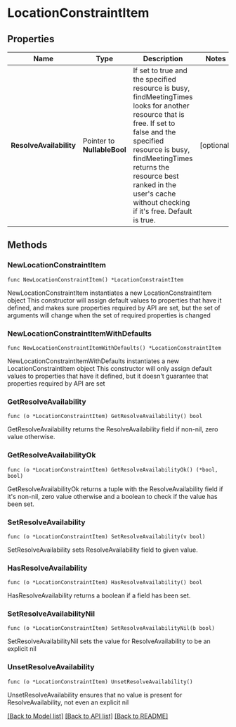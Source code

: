 # LocationConstraintItem

## Properties

Name | Type | Description | Notes
------------ | ------------- | ------------- | -------------
**ResolveAvailability** | Pointer to **NullableBool** | If set to true and the specified resource is busy, findMeetingTimes looks for another resource that is free. If set to false and the specified resource is busy, findMeetingTimes returns the resource best ranked in the user&#39;s cache without checking if it&#39;s free. Default is true. | [optional] 

## Methods

### NewLocationConstraintItem

`func NewLocationConstraintItem() *LocationConstraintItem`

NewLocationConstraintItem instantiates a new LocationConstraintItem object
This constructor will assign default values to properties that have it defined,
and makes sure properties required by API are set, but the set of arguments
will change when the set of required properties is changed

### NewLocationConstraintItemWithDefaults

`func NewLocationConstraintItemWithDefaults() *LocationConstraintItem`

NewLocationConstraintItemWithDefaults instantiates a new LocationConstraintItem object
This constructor will only assign default values to properties that have it defined,
but it doesn't guarantee that properties required by API are set

### GetResolveAvailability

`func (o *LocationConstraintItem) GetResolveAvailability() bool`

GetResolveAvailability returns the ResolveAvailability field if non-nil, zero value otherwise.

### GetResolveAvailabilityOk

`func (o *LocationConstraintItem) GetResolveAvailabilityOk() (*bool, bool)`

GetResolveAvailabilityOk returns a tuple with the ResolveAvailability field if it's non-nil, zero value otherwise
and a boolean to check if the value has been set.

### SetResolveAvailability

`func (o *LocationConstraintItem) SetResolveAvailability(v bool)`

SetResolveAvailability sets ResolveAvailability field to given value.

### HasResolveAvailability

`func (o *LocationConstraintItem) HasResolveAvailability() bool`

HasResolveAvailability returns a boolean if a field has been set.

### SetResolveAvailabilityNil

`func (o *LocationConstraintItem) SetResolveAvailabilityNil(b bool)`

 SetResolveAvailabilityNil sets the value for ResolveAvailability to be an explicit nil

### UnsetResolveAvailability
`func (o *LocationConstraintItem) UnsetResolveAvailability()`

UnsetResolveAvailability ensures that no value is present for ResolveAvailability, not even an explicit nil

[[Back to Model list]](../README.md#documentation-for-models) [[Back to API list]](../README.md#documentation-for-api-endpoints) [[Back to README]](../README.md)


